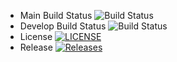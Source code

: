 - Main Build Status ![Build Status](https://img.shields.io/github/actions/workflow/status/SoPyayTun/Devlop_Lab/main.yml?branch=main&style=flat-square)
- Develop Build Status ![Build Status](https://img.shields.io/github/actions/workflow/status/SoPyayTun/Devlop_Lab/main.yml?branch=develop&style=flat-square)
- License [![LICENSE](https://img.shields.io/github/license/SoPyayTun/Devlop_Lab.svg?style=flat-square)](https://github.com/SoPyayTun/Devlop_Lab/blob/main/LICENSE)
- Release [![Releases](https://img.shields.io/github/release/SoPyayTun/Devlop_Lab/all.svg?style=flat-square)](https://github.com/SoPyayTun/Devlop_Lab/releases)